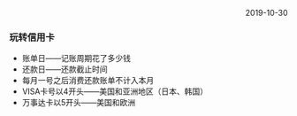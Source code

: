 <p align="right">2019-10-30</p>

### 玩转信用卡

- 账单日——记账周期花了多少钱
- 还款日——还款截止时间
- 每月一号之后消费还款账单不计入本月
- VISA卡号以4开头——美国和亚洲地区（日本、韩国）
- 万事达卡以5开头——美国和欧洲
